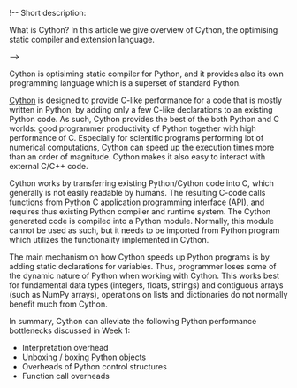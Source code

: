 <!-- Title: What is Cython? -->

!-- Short description:

What is Cython? In this article we give overview of Cython, the optimising
static compiler and extension language.

-->

Cython is optisiming static compiler for Python, and it provides also its own programming language which is a superset of standard Python. 

[Cython](https://cython.org/) is designed to provide C-like performance for a code that is mostly written in Python, by adding only a few C-like declarations to an existing Python code. As such, Cython provides the best of the both Python and C worlds: good programmer productivity of Python together with high performance of C. Especially for scientific programs performing lot of numerical computations, Cython can speed up the execution times more than an order of magnitude. Cython makes it also easy to interact with external C/C++ code.

Cython works by transferring existing Python/Cython code into C, which generally is not easily readable by humans. The resulting C-code calls functions from Python C application programming interface (API), and requires thus existing Python compiler and runtime system. The Cython generated code is compiled into a Python module. Normally, this module cannot be used as such, but it needs to be imported from Python program which utilizes the functionality implemented in Cython.

The main mechanism on how Cython speeds up Python programs is by adding static declarations for variables. Thus, programmer loses some of the dynamic nature of Python when working with Cython. This works best for fundamental data types (integers, floats, strings) and contiguous arrays (such as NumPy arrays), operations on lists and dictionaries do not normally benefit much from Cython.

In summary, Cython can alleviate the following Python performance bottlenecks discussed in Week 1:

 - Interpretation overhead
 - Unboxing / boxing Python objects
 - Overheads of Python control structures
 - Function call overheads

